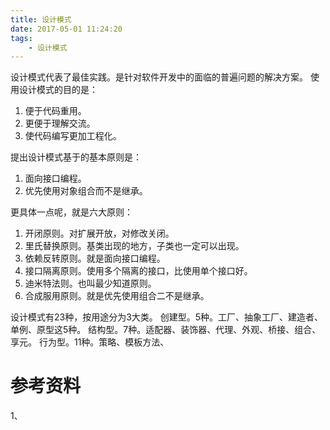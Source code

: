 ```yaml
---
title: 设计模式
date: 2017-05-01 11:24:20
tags:
	- 设计模式
---
```

设计模式代表了最佳实践。是针对软件开发中的面临的普遍问题的解决方案。
使用设计模式的目的是：
1. 便于代码重用。
2. 更便于理解交流。
3. 使代码编写更加工程化。

提出设计模式基于的基本原则是：
1. 面向接口编程。
2. 优先使用对象组合而不是继承。

更具体一点呢，就是六大原则：
1. 开闭原则。对扩展开放，对修改关闭。
2. 里氏替换原则。基类出现的地方，子类也一定可以出现。
3. 依赖反转原则。就是面向接口编程。
4. 接口隔离原则。使用多个隔离的接口，比使用单个接口好。
5. 迪米特法则。也叫最少知道原则。
6. 合成服用原则。就是优先使用组合二不是继承。

设计模式有23种，按用途分为3大类。
创建型。5种。工厂、抽象工厂、建造者、单例、原型这5种。
结构型。7种。适配器、装饰器、代理、外观、桥接、组合、享元。
行为型。11种。策略、模板方法、





# 参考资料

1、

